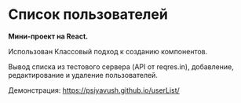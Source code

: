 # Список пользователей
<b>Мини-проект на React.</b>

Использован Классовый подход к созданию компонентов.

Вывод списка из тестового сервера (API от reqres.in), добавление, редактирование и удаление пользователей.

Демонстрация: https://psiyavush.github.io/userList/
